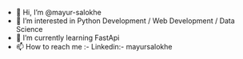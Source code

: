 - 👋 Hi, I’m @mayur-salokhe
- 👀 I’m interested in Python Development / Web Development / Data Science
- 🌱 I’m currently learning FastApi
- 📫 How to reach me :- Linkedin:- mayursalokhe

<!---
mayur-salokhe/mayur-salokhe is a ✨ special ✨ repository because its `README.md` (this file) appears on your GitHub profile.
You can click the Preview link to take a look at your changes.
--->
